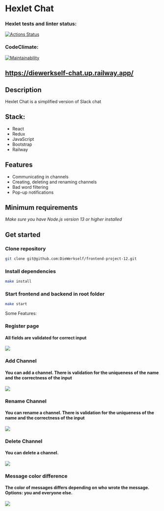 # Hexlet Chat

### Hexlet tests and linter status:

[![Actions Status](https://github.com/DieWerkself/frontend-project-12/workflows/hexlet-check/badge.svg)](https://github.com/DieWerkself/frontend-project-12/actions)

### CodeClimate:

[![Maintainability](https://api.codeclimate.com/v1/badges/9437e2f6fc219ce8fddd/maintainability)](https://codeclimate.com/github/DieWerkself/frontend-project-12/maintainability)

## https://diewerkself-chat.up.railway.app/

## Description

Hexlet Chat is a simplified version of Slack chat

## Stack:

- React
- Redux
- JavaScript
- Bootstrap
- Railway

## Features

- Communicating in channels
- Creating, deleting and renaming channels
- Bad word filtering
- Pop-up notifications

## Minimum requirements

_Make sure you have Node.js version 13 or higher installed_

## Get started

### Clone repository

```bash
git clone git@github.com:DieWerkself/frontend-project-12.git
```

### Install dependencies

```bash
make install
```

### Start frontend and backend in root folder

```bash
make start
```
Some Features:

### Register page
#### All fields are validated for correct input
<img src='https://github.com/DieWerkself/frontend-project-12/blob/main/frontend/image/RegisterPage.png'>

### Add Channel
#### You can add a channel. There is validation for the uniqueness of the name and the correctness of the input
<img src='https://github.com/DieWerkself/frontend-project-12/blob/main/frontend/image/AddChannel.png'>

### Rename Channel
#### You can rename a channel. There is validation for the uniqueness of the name and the correctness of the input
<img src=https://github.com/DieWerkself/frontend-project-12/blob/main/frontend/image/RenameChannel.png>

### Delete Channel
#### You can delete a channel.
<img src=https://github.com/DieWerkself/frontend-project-12/blob/main/frontend/image/DeleteChannel.png>

### Message color difference
#### The color of messages differs depending on who wrote the message. Options: you and everyone else.
<img src=https://github.com/DieWerkself/frontend-project-12/blob/main/frontend/image/MainScreen.png>
